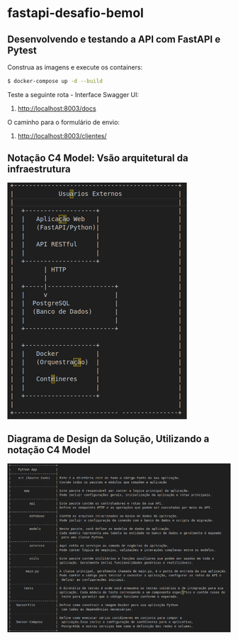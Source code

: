 # fastapi-desafio-bemol

## Desenvolvendo e testando a API com FastAPI e Pytest

Construa as imagens e execute os containers:

```sh
$ docker-compose up -d --build
```

Teste a seguinte rota - Interface Swagger UI:

1. [http://localhost:8003/docs](http://localhost:8003/docs)

O caminho para o formulário de envio:

1. [http://localhost:8003/clientes/](http://localhost:8003/clientes/)



## Notação C4 Model: Vsão arquitetural da infraestrutura

<img src="notacao C4 Model_arquitetura.png">

## Diagrama de Design da Solução, Utilizando a notação C4 Model

<img src="diagrama de Design da Solucao.png">